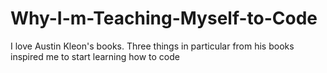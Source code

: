 # Why-I-m-Teaching-Myself-to-Code

I love Austin Kleon's books. Three things in particular from his books inspired me to start learning how to code
